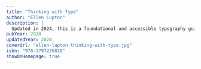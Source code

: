 ```yaml
---
title: "Thinking with Type"
author: "Ellen Lupton"
description: |
  Updated in 2024, this is a foundational and accessible typography guide for designers, writers, editors, and students—covering type anatomy, hierarchy, spacing, grids, and emerging formats like variable fonts.
pubYear: 2010
updatedYear: 2024
coverUrl: "ellen-lupton-thinking-with-type.jpg"
isbn: "978-1797226828"
showOnHomepage: true
---
```

